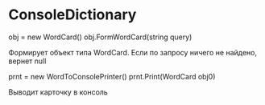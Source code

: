 # ConsoleDictionary
obj = new WordCard()
obj.FormWordCard(string query)

Формирует объект типа WordCard.
Если по запросу ничего не найдено, вернет null



prnt = new WordToConsolePrinter()
prnt.Print(WordCard obj0)

Выводит карточку в консоль